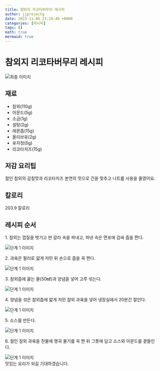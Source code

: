 ```yaml
---
title: 참외지 리코타버무리 레시피
author: jjprojectg
date: 2023-11-06 23:29:40 +0000
categories: [레시피]
tags: []
math: true
mermaid: true
---
```

<meta name="og:type" content="website" />
<meta charset="UTF-8">
<div class="header">
<h1>참외지 리코타버무리 레시피</h1>
</div>

<div class="container my-4">
<div class="row">
<div class="col-12 col-md-6">
<div class="recipe-image">
<img src="http://www.foodsafetykorea.go.kr/uploadimg/20221208/20221208044333_1670485413793.jpg" class="step-image" alt="최종 이미지">
</div>
</div>
<div class="col-12 col-md-6">
<div class="ingredients">
<h2>재료</h2>
<ul class='card'>
<li> 참외(110g) </li>
<li>  아몬드(5g) </li>
<li>  소금(1g) </li>
<li>  설탕(2g) </li>
<li>  레몬즙(15g) </li>
<li>  올리브유(2g) </li>
<li>  유자청(5g) </li>
<li>  리코타치즈(15g) </li>

</ul>
</div>
</div>
<div class="col-12 col-md-6">
<div class="ingredients">
<h2>저감 요리팁</h2>
<div class='card'> 
<p >
절인 참외의 감칠맛과 리코타치즈 본연의 맛으로 간을 맞추고 나트륨 사용을 줄였어요.
</p>
</div>
</div>
<div class="ingredients">
<h2>칼로리</h2>
<div class='card'> 
<p>
203.9 칼로리
</p>
</div>
</div>
</div>
</div>

<h2 class="my-4">레시피 순서</h2>
<div class="card recipe-card">
<div class="card-body recipe-stesp">
<p class="card-text step-description">1. 참외는 껍질을 벗기고 반 갈라 속을 파내고, 파낸 속은 면포에 감싸 즙을 짠다.</p>
<img src="http://www.foodsafetykorea.go.kr/uploadimg/20210310/20210310015822_1615352302189.jpg" alt="단계 1 이미지" class="step-image">
</div>
</div>

<div class="card recipe-card">
<div class="card-body recipe-stesp">
<p class="card-text step-description">2. 과육은 필러로 얇게 저민 뒤 손으로 즙을 꼭 짠다.</p>
<img src="http://www.foodsafetykorea.go.kr/uploadimg/20210310/20210310015835_1615352315522.jpg" alt="단계 1 이미지" class="step-image">
</div>
</div>

<div class="card recipe-card">
<div class="card-body recipe-stesp">
<p class="card-text step-description">3. 참외즙에 끓는 물(50㎖)과 양념을 넣어 고루 섞는다.</p>
<img src="http://www.foodsafetykorea.go.kr/uploadimg/20210310/20210310015849_1615352329829.jpg" alt="단계 1 이미지" class="step-image">
</div>
</div>

<div class="card recipe-card">
<div class="card-body recipe-stesp">
<p class="card-text step-description">4. 양념을 섞은 참외즙에 얇게 저민 참외 과육을 넣어 냉장실에서 20분간 절인다.</p>
<img src="http://www.foodsafetykorea.go.kr/uploadimg/20210310/20210310015904_1615352344759.jpg" alt="단계 1 이미지" class="step-image">
</div>
</div>

<div class="card recipe-card">
<div class="card-body recipe-stesp">
<p class="card-text step-description">5. 소스를 만든다.</p>
<img src="http://www.foodsafetykorea.go.kr/uploadimg/20210310/20210310015919_1615352359018.jpg" alt="단계 1 이미지" class="step-image">
</div>
</div>

<div class="card recipe-card">
<div class="card-body recipe-stesp">
<p class="card-text step-description">6. 절인 참외 과육을 찬물에 헹궈 물기를 꼭 짠 뒤 그릇에 담고 소스와 아몬드를 곁들인다.</p>
<img src="http://www.foodsafetykorea.go.kr/uploadimg/20210310/20210310015935_1615352375167.jpg" alt="단계 1 이미지" class="step-image">
</div>
</div>


</div>
맛있는 요리가 되길 기대하겠습니다.
